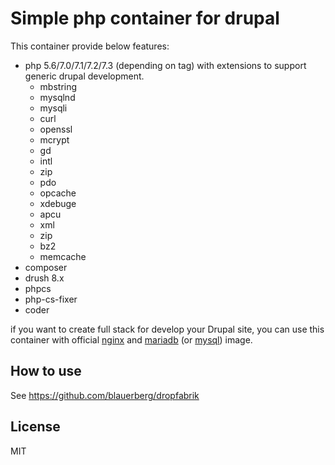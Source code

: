 # Simple php container for drupal

This container provide below features:
  - php 5.6/7.0/7.1/7.2/7.3 (depending on tag) with extensions to support generic drupal development.
    - mbstring
    - mysqlnd
    - mysqli
    - curl
    - openssl
    - mcrypt
    - gd
    - intl
    - zip
    - pdo
    - opcache
    - xdebuge
    - apcu
    - xml
    - zip
    - bz2
    - memcache
  - composer
  - drush 8.x
  - phpcs
  - php-cs-fixer
  - coder

if you want to create full stack for develop your Drupal site, you can use this container with official [nginx](https://hub.docker.com/_/nginx) and [mariadb](https://hub.docker.com/_/mariadb) (or [mysql](https://hub.docker.com/_/mysql)) image.

## How to use

See https://github.com/blauerberg/dropfabrik

## License

MIT
